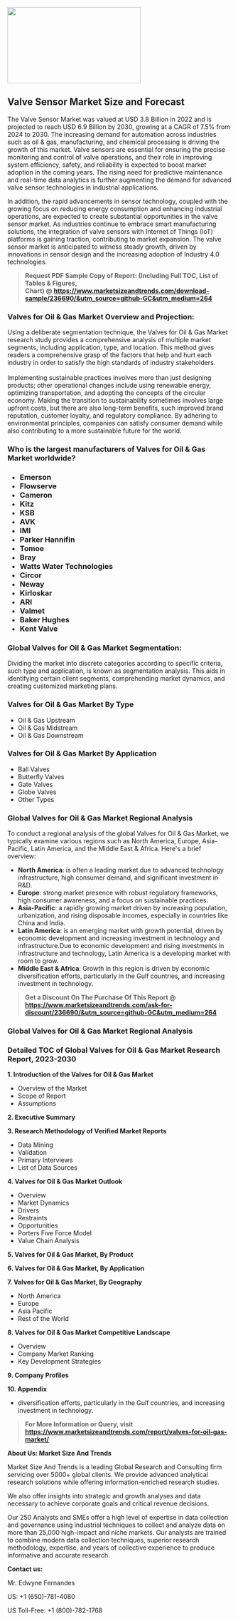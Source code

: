 <p><img class="alignnone size-medium wp-image-20088" src="https://ffe5etoiles.com/wp-content/uploads/2024/12/MST1-300x171.png" alt="" width="300" height="171" /></p><h2>Valve Sensor Market Size and Forecast</h2><p>The Valve Sensor Market was valued at USD 3.8 Billion in 2022 and is projected to reach USD 6.9 Billion by 2030, growing at a CAGR of 7.5% from 2024 to 2030. The increasing demand for automation across industries such as oil & gas, manufacturing, and chemical processing is driving the growth of this market. Valve sensors are essential for ensuring the precise monitoring and control of valve operations, and their role in improving system efficiency, safety, and reliability is expected to boost market adoption in the coming years. The rising need for predictive maintenance and real-time data analytics is further augmenting the demand for advanced valve sensor technologies in industrial applications.</p><p>In addition, the rapid advancements in sensor technology, coupled with the growing focus on reducing energy consumption and enhancing industrial operations, are expected to create substantial opportunities in the valve sensor market. As industries continue to embrace smart manufacturing solutions, the integration of valve sensors with Internet of Things (IoT) platforms is gaining traction, contributing to market expansion. The valve sensor market is anticipated to witness steady growth, driven by innovations in sensor design and the increasing adoption of Industry 4.0 technologies.</p></p><blockquote id="" class=""><strong>Request PDF Sample Copy of Report: (Including Full TOC, List of Tables &amp; Figures, Chart)&nbsp;@&nbsp;<strong><a href="https://www.marketsizeandtrends.com/download-sample/236690/&utm_source=github-GC&utm_medium=264" target="_blank">https://www.marketsizeandtrends.com/download-sample/236690/&utm_source=github-GC&utm_medium=264</a></strong></strong></blockquote><h3 id="" class="">Valves for Oil & Gas Market&nbsp;Overview and Projection:</h3><p id="" class="">Using a deliberate segmentation technique, the Valves for Oil & Gas Market research study provides a comprehensive analysis of multiple market segments, including application, type, and location. This method gives readers a comprehensive grasp of the factors that help and hurt each industry in order to satisfy the high standards of industry stakeholders. <br /> <br />Implementing sustainable practices involves more than just designing products; other operational changes include using renewable energy, optimizing transportation, and adopting the concepts of the circular economy. Making the transition to sustainability sometimes involves large upfront costs, but there are also long-term benefits, such improved brand reputation, customer loyalty, and regulatory compliance. By adhering to environmental principles, companies can satisfy consumer demand while also contributing to a more sustainable future for the world.</p><h3 id="" class="">Who is the largest manufacturers of&nbsp;Valves for Oil & Gas Market worldwide?</h3><h3 class=""><p><ul><li>Emerson </li><li> Flowserve </li><li> Cameron </li><li> Kitz </li><li> KSB </li><li> AVK </li><li> IMI </li><li> Parker Hannifin </li><li> Tomoe </li><li> Bray </li><li> Watts Water Technologies </li><li> Circor </li><li> Neway </li><li> Kirloskar </li><li> ARI </li><li> Valmet </li><li> Baker Hughes </li><li> Kent Valve</li></ul></p></h3><h3 id="" class="">Global&nbsp;Valves for Oil & Gas Market Segmentation:</h3><p id="" class="">Dividing the market into discrete categories according to specific criteria, such type and application, is known as segmentation analysis. This aids in identifying certain client segments, comprehending market dynamics, and creating customized marketing plans.</p><h3 id="" class="">Valves for Oil & Gas Market&nbsp;By Type</h3><p><p><ul><li>Oil & Gas Upstream</li><li> Oil & Gas Midstream</li><li> Oil & Gas Downstream</p></li></ul></p></p><h3 id="" class="">Valves for Oil & Gas Market&nbsp;By Application</h3><p class=""><p><ul><li>Ball Valves</li><li> Butterfly Valves</li><li> Gate Valves</li><li> Globe Valves</li><li> Other Types</li></ul></p></p><h3 id="" class="">Global Valves for Oil & Gas Market Regional Analysis</h3><p id="" class="">To conduct a regional analysis of the global Valves for Oil & Gas Market, we typically examine various regions such as North America, Europe, Asia-Pacific, Latin America, and the Middle East &amp; Africa. Here's a brief overview:</p><ul><li><strong>North America</strong>: is often a leading market due to advanced technology infrastructure, high consumer demand, and significant investment in R&amp;D.</li><li><strong>Europe</strong>: strong market presence with robust regulatory frameworks, high consumer awareness, and a focus on sustainable practices.</li><li><strong>Asia-Pacific</strong>: a rapidly growing market driven by increasing population, urbanization, and rising disposable incomes, especially in countries like China and India.</li><li><strong>Latin America</strong>: is an emerging market with growth potential, driven by economic development and increasing investment in technology and infrastructure.Due to economic development and rising investments in infrastructure and technology, Latin America is a developing market with room to grow.</li><li><strong>Middle East &amp; Africa</strong>: Growth in this region is driven by economic diversification efforts, particularly in the Gulf countries, and increasing investment in technology.</li></ul><blockquote id="" class=""><strong>Get a Discount On The Purchase Of This Report @ <strong><a href="https://www.marketsizeandtrends.com/ask-for-discount/236690/&utm_source=github-GC&utm_medium=264" target="_blank">https://www.marketsizeandtrends.com/ask-for-discount/236690/&utm_source=github-GC&utm_medium=264</a></strong></strong></blockquote><h3 id="" class="">Global Valves for Oil & Gas Market Regional Analysis</h3><h3 id="" class="">Detailed TOC of Global Valves for Oil & Gas Market Research Report, 2023-2030</h3><p id="" class=""><strong>1. Introduction of the Valves for Oil & Gas Market</strong></p><ul><li>Overview of the Market</li><li>Scope of Report</li><li>Assumptions</li></ul><p id="" class=""><strong>2. Executive Summary</strong></p><p id="" class=""><strong>3. Research Methodology of Verified Market Reports</strong></p><ul><li>Data Mining</li><li>Validation</li><li>Primary Interviews</li><li>List of Data Sources</li></ul><p id="" class=""><strong>4. Valves for Oil & Gas Market Outlook</strong></p><ul><li>Overview</li><li>Market Dynamics</li><li>Drivers</li><li>Restraints</li><li>Opportunities</li><li>Porters Five Force Model</li><li>Value Chain Analysis</li></ul><p id="" class=""><strong>5. Valves for Oil & Gas Market, By Product</strong></p><p id="" class=""><strong>6. Valves for Oil & Gas Market, By Application</strong></p><p id="" class=""><strong>7. Valves for Oil & Gas Market, By Geography</strong></p><ul><li>North America</li><li>Europe</li><li>Asia Pacific</li><li>Rest of the World</li></ul><p id="" class=""><strong>8. Valves for Oil & Gas Market Competitive Landscape</strong></p><ul><li>Overview</li><li>Company Market Ranking</li><li>Key Development Strategies</li></ul><p id="" class=""><strong>9. Company Profiles</strong></p><p id="" class=""><strong>10. Appendix</strong></p><ul><li>diversification efforts, particularly in the Gulf countries, and increasing investment in technology.</li></ul><blockquote id="" class=""><strong>For More Information or Query, visit <strong><strong><a href="https://www.marketsizeandtrends.com/report/valves-for-oil-gas-market/" target="_blank">https://www.marketsizeandtrends.com/report/valves-for-oil-gas-market/</a></strong></strong></strong></blockquote><p id="" class=""><strong>About Us: Market Size And Trends</strong></p><p id="" class="">Market Size And Trends is a leading Global Research and Consulting firm servicing over 5000+ global clients. We provide advanced analytical research solutions while offering information-enriched research studies.</p><p id="" class="">We also offer insights into strategic and growth analyses and data necessary to achieve corporate goals and critical revenue decisions.</p><p id="" class="">Our 250 Analysts and SMEs offer a high level of expertise in data collection and governance using industrial techniques to collect and analyze data on more than 25,000 high-impact and niche markets. Our analysts are trained to combine modern data collection techniques, superior research methodology, expertise, and years of collective experience to produce informative and accurate research.</p><p id="" class=""><strong>Contact us:</strong></p><p id="" class="">Mr. Edwyne Fernandes</p><p id="" class="">US: +1 (650)-781-4080</p><p id="" class="">US Toll-Free: +1 (800)-782-1768</p>
